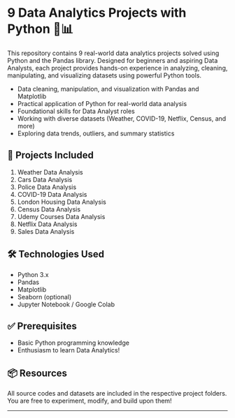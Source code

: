 # 9 Data Analytics Projects with Python 🐍📊

This repository contains 9 real-world data analytics projects solved using Python and the Pandas library. Designed for beginners and aspiring Data Analysts, each project provides hands-on experience in analyzing, cleaning, manipulating, and visualizing datasets using powerful Python tools.

- Data cleaning, manipulation, and visualization with Pandas and Matplotlib
- Practical application of Python for real-world data analysis
- Foundational skills for Data Analyst roles
- Working with diverse datasets (Weather, COVID-19, Netflix, Census, and more)
- Exploring data trends, outliers, and summary statistics

## 📁 Projects Included
1. Weather Data Analysis  
2. Cars Data Analysis  
3. Police Data Analysis  
4. COVID-19 Data Analysis  
5. London Housing Data Analysis  
6. Census Data Analysis  
7. Udemy Courses Data Analysis  
8. Netflix Data Analysis  
9. Sales Data Analysis

## 🛠 Technologies Used
- Python 3.x
- Pandas
- Matplotlib
- Seaborn (optional)
- Jupyter Notebook / Google Colab

## ✅ Prerequisites
- Basic Python programming knowledge
- Enthusiasm to learn Data Analytics!

## 📦 Resources
All source codes and datasets are included in the respective project folders. You are free to experiment, modify, and build upon them!

---



